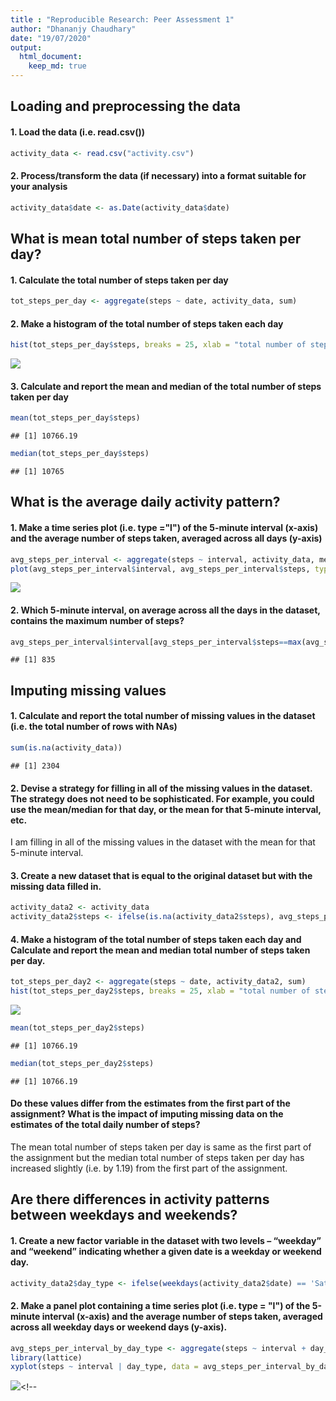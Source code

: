 ```yaml
---
title : "Reproducible Research: Peer Assessment 1"
author: "Dhananjy Chaudhary"
date: "19/07/2020"
output: 
  html_document:
    keep_md: true
---
```



## Loading and preprocessing the data
#### 1. Load the data (i.e. read.csv())

```r
activity_data <- read.csv("activity.csv")
```
#### 2. Process/transform the data (if necessary) into a format suitable for your analysis

```r
activity_data$date <- as.Date(activity_data$date)
```


## What is mean total number of steps taken per day?
#### 1. Calculate the total number of steps taken per day

```r
tot_steps_per_day <- aggregate(steps ~ date, activity_data, sum)
```
#### 2. Make a histogram of the total number of steps taken each day

```r
hist(tot_steps_per_day$steps, breaks = 25, xlab = "total number of steps taken each day", main = "Histogram of the total number of steps taken each day")
```

![](PA1_template_files/figure-html/unnamed-chunk-4-1.png)<!-- -->

#### 3. Calculate and report the mean and median of the total number of steps taken per day

```r
mean(tot_steps_per_day$steps)
```

```
## [1] 10766.19
```

```r
median(tot_steps_per_day$steps)
```

```
## [1] 10765
```


## What is the average daily activity pattern?
#### 1. Make a time series plot (i.e. type ="l") of the 5-minute interval (x-axis) and the average number of steps taken, averaged across all days (y-axis)

```r
avg_steps_per_interval <- aggregate(steps ~ interval, activity_data, mean)
plot(avg_steps_per_interval$interval, avg_steps_per_interval$steps, type = "l", xlab = "5-minute interval", ylab = "avg. no. of steps taken", main = "Time series plot")
```

![](PA1_template_files/figure-html/unnamed-chunk-7-1.png)<!-- -->

#### 2. Which 5-minute interval, on average across all the days in the dataset, contains the maximum number of steps?

```r
avg_steps_per_interval$interval[avg_steps_per_interval$steps==max(avg_steps_per_interval$steps)]
```

```
## [1] 835
```


## Imputing missing values
#### 1. Calculate and report the total number of missing values in the dataset (i.e. the total number of rows with NAs)

```r
sum(is.na(activity_data))
```

```
## [1] 2304
```
#### 2. Devise a strategy for filling in all of the missing values in the dataset. The strategy does not need to be sophisticated. For example, you could use the mean/median for that day, or the mean for that 5-minute interval, etc.
I am filling in all of the missing values in the dataset with the mean for that 5-minute interval.

#### 3. Create a new dataset that is equal to the original dataset but with the missing data filled in.

```r
activity_data2 <- activity_data
activity_data2$steps <- ifelse(is.na(activity_data2$steps), avg_steps_per_interval$steps[match(activity_data2$interval, avg_steps_per_interval$interval)], activity_data2$steps)
```
#### 4. Make a histogram of the total number of steps taken each day and Calculate and report the mean and median total number of steps taken per day.

```r
tot_steps_per_day2 <- aggregate(steps ~ date, activity_data2, sum)
hist(tot_steps_per_day2$steps, breaks = 25, xlab = "total number of steps taken each day", main = "Histogram of the total number of steps taken each day")
```

![](PA1_template_files/figure-html/unnamed-chunk-11-1.png)<!-- -->

```r
mean(tot_steps_per_day2$steps)
```

```
## [1] 10766.19
```

```r
median(tot_steps_per_day2$steps)
```

```
## [1] 10766.19
```
#### Do these values differ from the estimates from the first part of the assignment? What is the impact of imputing missing data on the estimates of the total daily number of steps?
The mean total number of steps taken per day is same as the first part of the assignment but the median total number of steps taken per day has increased slightly (i.e. by 1.19) from the first part of the assignment.


## Are there differences in activity patterns between weekdays and weekends?
#### 1. Create a new factor variable in the dataset with two levels – “weekday” and “weekend” indicating whether a given date is a weekday or weekend day.

```r
activity_data2$day_type <- ifelse(weekdays(activity_data2$date) == 'Saturday' | weekdays(activity_data2$date) == 'Sunday', 'weekend', 'weekday')
```
#### 2. Make a panel plot containing a time series plot (i.e. type = "l") of the 5-minute interval (x-axis) and the average number of steps taken, averaged across all weekday days or weekend days (y-axis).

```r
avg_steps_per_interval_by_day_type <- aggregate(steps ~ interval + day_type, activity_data2, mean)
library(lattice)
xyplot(steps ~ interval | day_type, data = avg_steps_per_interval_by_day_type, layout = c(1, 2), type = "l", main = "Time series plot")
```

![](PA1_template_files/figure-html/unnamed-chunk-15-1.png)<!-- 